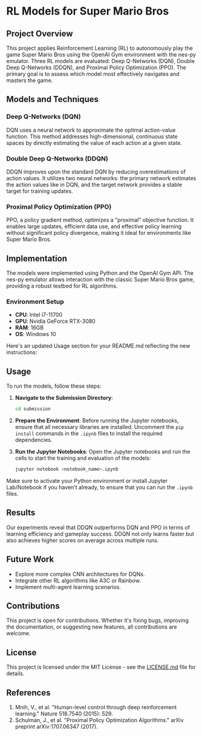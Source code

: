 # RL Models for Super Mario Bros

## Project Overview
This project applies Reinforcement Learning (RL) to autonomously play the game Super Mario Bros using the OpenAI Gym environment with the nes-py emulator. Three RL models are evaluated: Deep Q-Networks (DQN), Double Deep Q-Networks (DDQN), and Proximal Policy Optimization (PPO). The primary goal is to assess which model most effectively navigates and masters the game.

## Models and Techniques
### Deep Q-Networks (DQN)
DQN uses a neural network to approximate the optimal action-value function. This method addresses high-dimensional, continuous state spaces by directly estimating the value of each action at a given state.

### Double Deep Q-Networks (DDQN)
DDQN improves upon the standard DQN by reducing overestimations of action values. It utilizes two neural networks: the primary network estimates the action values like in DQN, and the target network provides a stable target for training updates.

### Proximal Policy Optimization (PPO)
PPO, a policy gradient method, optimizes a "proximal" objective function. It enables large updates, efficient data use, and effective policy learning without significant policy divergence, making it ideal for environments like Super Mario Bros.

## Implementation
The models were implemented using Python and the OpenAI Gym API. The nes-py emulator allows interaction with the classic Super Mario Bros game, providing a robust testbed for RL algorithms.

### Environment Setup
- **CPU**: Intel i7-11700
- **GPU**: Nvidia GeForce RTX-3080
- **RAM**: 16GB
- **OS**: Windows 10

Here's an updated Usage section for your README.md reflecting the new instructions:

## Usage
To run the models, follow these steps:

1. **Navigate to the Submission Directory**:
   ```bash
   cd submission
   ```

2. **Prepare the Environment**:
   Before running the Jupyter notebooks, ensure that all necessary libraries are installed. Uncomment the `pip install` commands in the `.ipynb` files to install the required dependencies.

3. **Run the Jupyter Notebooks**:
   Open the Jupyter notebooks and run the cells to start the training and evaluation of the models:
   ```bash
   jupyter notebook <notebook_name>.ipynb
   ```

Make sure to activate your Python environment or install Jupyter Lab/Notebook if you haven't already, to ensure that you can run the `.ipynb` files.

## Results
Our experiments reveal that DDQN outperforms DQN and PPO in terms of learning efficiency and gameplay success. DDQN not only learns faster but also achieves higher scores on average across multiple runs.

## Future Work
- Explore more complex CNN architectures for DQNs.
- Integrate other RL algorithms like A3C or Rainbow.
- Implement multi-agent learning scenarios.

## Contributions
This project is open for contributions. Whether it's fixing bugs, improving the documentation, or suggesting new features, all contributions are welcome.

## License
This project is licensed under the MIT License - see the [LICENSE.md](LICENSE.md) file for details.

## References
1. Mnih, V., et al. "Human-level control through deep reinforcement learning." Nature 518.7540 (2015): 529.
2. Schulman, J., et al. "Proximal Policy Optimization Algorithms." arXiv preprint arXiv:1707.06347 (2017).
